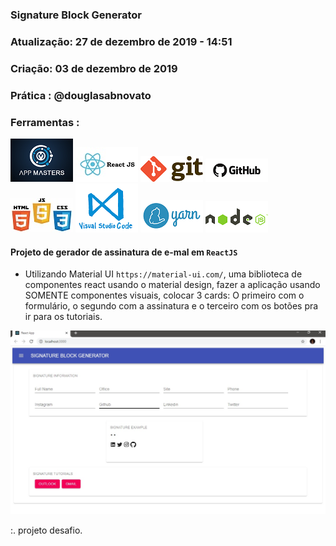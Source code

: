 ### Signature Block Generator 
### Atualização: 27 de dezembro de 2019 - 14:51
### Criação: 03 de dezembro de 2019
### Prática : @douglasabnovato

### Ferramentas : 

![AppMasters](/images/logo-appmasters.png)
![ReactJS](/images/logo-reactjs.jpg)
![Git](/images/logo-git.png)
![Github](/images/logo-github.png)
![HTML/CSS/Javascript](/images/logo-html-css-js.jpeg)
![VSCode](/images/logo-VSCode.png)
![Yarn](/images/logo-yarn.png)
![Nodejs](/images/logo-nodejs.png)

#### Projeto de gerador de assinatura de e-mal em `ReactJS` 
- Utilizando Material UI `https://material-ui.com/`, uma biblioteca de componentes react usando o material design, fazer a aplicação usando SOMENTE componentes visuais, colocar 3 cards: O primeiro com o formulário, o segundo com a assinatura e o terceiro com os botões pra ir para os tutoriais.

![Sistema](/images/tela-1.jpg)

:. projeto desafio.